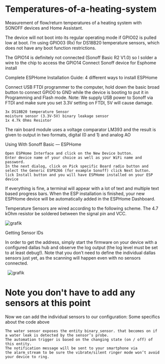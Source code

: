 # Temperatures-of-a-heating-system
Measurement of flow/return temperatures of a heating system with SONOFF devices and Home Assistant.

The device will not boot into its regular operating mode if GPIO02 is pulled low at boot.
I’m using GPIO03 (Rx) for DS18B20 temperature sensors, which does not have any boot function restrictions.

The GPIO14 is definitely not connected (Sonoff Basic R2 V1.0) so I solder a wire to the chip to access the GPIO14
Connect Sonoff device for Esphome install

Complete ESPHome Installation Guide: 4 different ways to install ESPHome

Connect USB FTDI programmer to the computer, hold down the basic broad button to connect GPIO0 to GND while the device is booting to put it in Programming and Flash mode.
Note: We supply USB power to Sonoff via FTDI and make sure you set 3.3V setting on FTDI, 5V will cause damage.

    3x DS18B20 temperature Sensor
    moisture sensor (3.3V-5V) binary leakage sensor
    1x 4.7k Ohms Resistor

The rain board module uses a voltage comparator LM393 and the result is given to output in two formats, digital (0 and 1) and analog AO

Using With Sonoff Basic — ESPHome

    Open ESPHome Interface and click on the New Device button.
    Enter device name of your choice as well as your WiFi name and password.
    In the next dialog, click on Pick specific Board radio button and select the Generic ESP8266 (for example Sonoff) click Next button.
    lick Install button and you will have ESPHome installed on your ESP device

If everything is fine, a terminal will appear with a lot of text and multiple text based progress bars.
When the ESP installation is finished, your new ESPHome device will be automatically added in the ESPHome Dashboard.

Temperature Sensors are wired according to the following scheme.
The 4.7 kOhm resistor be soldered between the signal pin and VCC.

![grafik](https://user-images.githubusercontent.com/25223934/210085025-c59d339a-22b3-4f3e-8111-159204b9ddbb.png)


Getting Sensor IDs

In order to get the address, simply start the firmware on your device with a configured dallas hub and observe the log output (the log level must be set to at least debug!).
Note that you don’t need to define the individual dallas sensors just yet, as the scanning will happen even with no sensors connected.

 
 ![grafik](https://user-images.githubusercontent.com/25223934/210084998-d4a4117d-c1bf-4770-a3e5-a77a26f51bdf.png)

# Note you don't have to add any sensors at this point

Now we can add the individual sensors to our configuration:
Some specifics about the code above

    The water sensor exposes the entity binary_sensor. that becomes on if a water leak is detected by the sensor’s probe.
    The automation trigger is based on the changing state (on / off) of this entity.
    The notification message will be sent to your smartphone via the alarm_stream to be sure the vibrate/silent ringer mode won’t avoid your device to ring.

 

